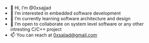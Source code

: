 - 👋 Hi, I’m @0xsajjad
- 👀 I’m interested in embedded software development
- 🌱 I’m currently learning software architecture and design
- 💞️ I’m open to collaborate on system level software or any other intresting C/C++ project
- 📫 You can reach at 0xsajjad@gmail.com

<!---
0xsajjad/0xsajjad is a ✨ special ✨ repository because its `README.md` (this file) appears on your GitHub profile.
You can click the Preview link to take a look at your changes.
--->
